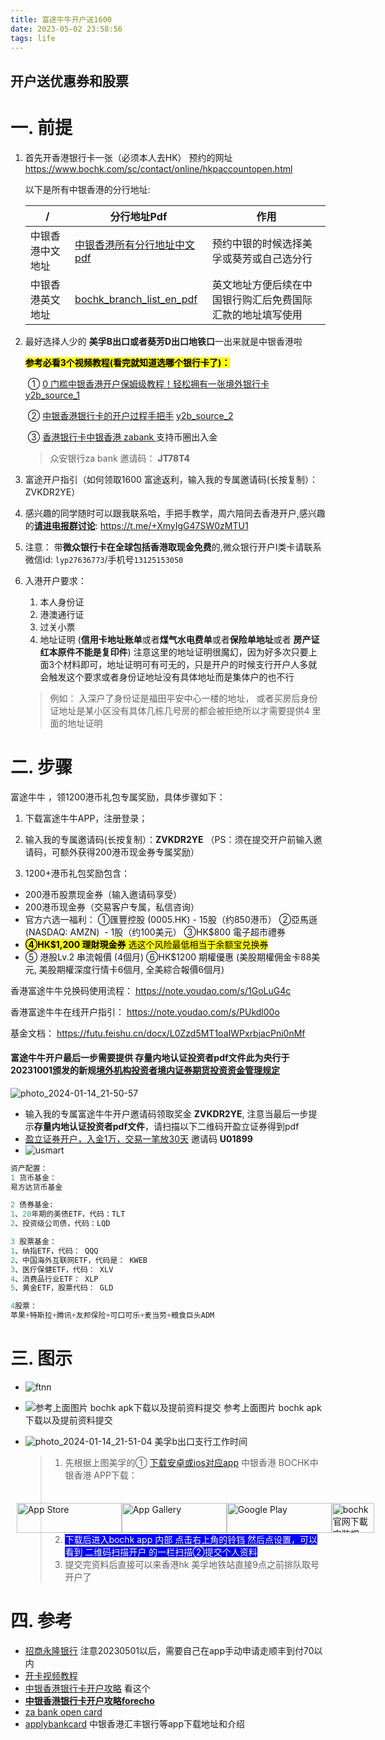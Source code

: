 ```yaml
---
title: 富途牛牛开户送1600
date: 2023-05-02 23:58:56
tags: life
---
```


## 开户送优惠券和股票

# 一. 前提

1. 首先开香港银行卡一张（必须本人去HK）
   预约的网址 https://www.bochk.com/sc/contact/online/hkpaccountopen.html

   以下是所有中银香港的分行地址: 
   
   | /                | 分行地址Pdf                                                  | 作用                                                       |
   | ---------------- | ------------------------------------------------------------ | ---------------------------------------------------------- |
   | 中银香港中文地址 | [中银香港所有分行地址中文pdf](https://www.cashpayout.gov.hk/chi/pdf/bank/BOCHK-c.pdf) | 预约中银的时候选择美孚或葵芳或自己选分行                   |
   | 中银香港英文地址 | [bochk_branch_list_en_pdf](https://www.bochk.com/dam/more/ccf/branch_list_en.pdf) | 英文地址方便后续在中国银行购汇后免费国际汇款的地址填写使用 |
   
   
2. 最好选择人少的 **美孚B出口或者葵芳D出口地铁口**一出来就是中银香港啦

   <font style="color:black; background:yellow">**参考必看3个视频教程(看完就知道选哪个银行卡了)：** </font>
   
   ​         ①    [0 门槛中银香港开户保姆级教程！轻松拥有一张境外银行卡](https://v.douyin.com/idtRSnQm/) [y2b_source_1](https://www.youtube.com/watch?v=frCpO_R4D7M)
   
   ​		 ②   [中银香港银行卡的开户过程手把手](https://v.douyin.com/idmAcM7D/)  [y2b_source_2](https://www.youtube.com/watch?v=BLmolwWztvs&t=2s)
   
   ​         ③  [香港银行卡中银香港  zabank ]( https://v.douyin.com/ieuqDRe2/) 支持币圈出入金
   
   > 众安银行za bank 邀请码： **JT78T4**


3. 富途开户指引（如何领取1600 富途返利，输入我的专属邀请码(长按复制）：ZVKDR2YE）

4. 感兴趣的同学随时可以跟我联系哈，手把手教学，周六陪同去香港开户,感兴趣的[**请进电报群讨论**](https://t.me/+XmyIgG47SW0zMTU1): https://t.me/+XmyIgG47SW0zMTU1

5. 注意： 带**微众银行卡在全球包括香港取现金免费**的,微众银行开户I类卡请联系 微信id: `lyp27636773`/手机号`13125153050`
6. 入港开户要求：
   1. 本人身份证
   2. 港澳通行证
   3. 过关小票
   4. 地址证明 (**信用卡地址账单**或者**煤气水电费单**或者**保险单地址**或者 **房产证红本原件不能是复印件**) 注意这里的地址证明很魔幻，因为好多次只要上面3个材料即可，地址证明可有可无的，只是开户的时候支行开户人多就会触发这个要求或者身份证地址没有具体地址而是集体户的也不行
   > 例如： 入深户了身份证是福田平安中心一楼的地址， 或者买房后身份证地址是某小区没有具体几栋几号房的都会被拒绝所以才需要提供4 里面的地址证明

# 二. 步骤

富途牛牛 ，领1200港币礼包专属奖励，具体步骤如下：
1. 下载富途牛牛APP，注册登录；
2. 输入我的专属邀请码(长按复制）：**ZVKDR2YE**
   （PS：须在提交开户前输入邀请码，可额外获得200港币现金券专属奖励）

3. 1200+港币礼包奖励包含：
- 200港币股票现金券（输入邀请码享受）
- 200港币现金券（交易客户专属，私信咨询）
- 官方六选一福利：
  ①匯豐控股 (0005.HK) - 15股（约850港币）
  ②亞馬遜 (NASDAQ: AMZN)  - 1股（约100美元）
  ③HK$800 電子超市禮券
-  <font style="color:black; background:yellow">**④HK$1,200 理財現金券** 选这个风险最低相当于余额宝兑换券</font>
- ⑤ 港股Lv.2 串流報價 (4個月)
  ⑥HK$1200 期權優惠 (美股期權佣金卡88美元, 美股期權深度行情卡6個月, 全美綜合報價6個月)

香港富途牛牛兑换码使用流程：
https://note.youdao.com/s/1GoLuG4c

香港富途牛牛在线开户指引：
https://note.youdao.com/s/PUkdl00o

基金文档：
https://futu.feishu.cn/docx/L0Zzd5MT1oaIWPxrbjacPni0nMf 

#### 富途牛牛开户最后一步需要提供 **存量内地认证投资者pdf文件**此为央行于20231001颁发的新规[境外机构投资者境内证券期货投资资金管理规定](http://www.pbc.gov.cn/tiaofasi/144941/144979/3941920/5130102/2023111016075821696.pdf)

![photo_2024-01-14_21-50-57](https://github.com/codewindy/blog/assets/15072465/59956bd1-14c1-4bb5-b9f5-444ff2de1819)
* 输入我的专属富途牛牛开户邀请码领取奖金 **ZVKDR2YE**, 注意当最后一步提示**存量内地认证投资者pdf文件**，请扫描以下二维码开盈立证券得到pdf
* [盈立证券开户，入金1万，交易一笔放30天](https://m.yxzq.com/webapp/open-account/apply.html?ICode=U01899#/register) 邀请码 **U01899**
* ![usmart](https://github.com/codewindy/blog/assets/15072465/e28bef69-e9c1-4ea9-bf21-dbc0944d2bc5)

```sql
资产配置：
1 货币基金：
易方达货币基金

2 债券基金:
1、20年期的美债ETF，代码：TLT
2、投资级公司债，代码：LQD

3 股票基金：
1、纳指ETF，代码： QQQ
2、中国海外互联网ETF，代码是： KWEB 
3、医疗保健ETF，代码： XLV
4、消费品行业ETF： XLP 
5、黄金ETF，股票代码： GLD 

4股票：
苹果+特斯拉+腾讯+友邦保险+可口可乐+麦当劳+粮食巨头ADM
```
# 三. 图示
* ![ftnn](https://user-images.githubusercontent.com/15072465/243160076-f15d6dc5-936e-44df-a411-164199d9458b.jpg)
* ![参考上面图片 bochk apk下载以及提前资料提交](https://i2.100024.xyz/2024/01/08/ch7uqi.webp) 参考上面图片 bochk apk下载以及提前资料提交
* ![photo_2024-01-14_21-51-04](https://github.com/codewindy/blog/assets/15072465/63d6846a-3ec8-4b74-a067-0b4b381ad093) 美孚b出口支行工作时间


  > 1. 先根据上图美孚的① [下载安卓或ios对应app](https://www.bochk.com/dam/more/mobilebanking/tc.html#download) 中银香港 BOCHK中银香港 APP下载：<div style=' max-width: 1100px;    display: -moz-box;    display: flex;    -moz-box-pack: center;    justify-content: center;    margin: 35px auto auto'><div><a href="https://apps.apple.com/hk/app/id1534534188" target="_blank" rel="noreferrer"><img src="https://www.bochk.com/dam/more/mobilebanking/images/download-app-store.png" alt="App Store" width="168" height="48"></a></div><a href="https://appgallery.huawei.com/#/app/C103078065" target="_blank" rel="noreferrer"><img src="https://www.bochk.com/dam/more/mobilebanking/images/download-app-gallery.png" alt="App Gallery" width="168" height="48"></a><div><a href="https://play.google.com/store/apps/details?id=com.bochk.app.aos" target="_blank" rel="noreferrer"><img src="https://www.bochk.com/dam/more/mobilebanking/images/download-google-play.png" alt="Google Play" width="168" height="48"></a></div><div><a href="https://mba.bochk.com/release/bochk_main20.apk" target="_blank" rel="noreferrer"><img src="https://applybankcard.com/wp-content/uploads/2023/09/boc-logo.png" alt="bochk官网下載安裝檔APK" width="68" height="48"></a></div></div>
  > 2. <font style="color:white; background:blue">下载后进入bochk app 内部  点击右上角的铃铛  然后点设置，可以看到 二维码扫描开户  的一栏扫描②提交个人资料 </font>
  > 3. 提交完资料后直接可以来香港hk 美孚地铁站直接9点之前排队取号开户了
 
# 四. 参考
* [招商永隆银行](https://guozh.net/apply-for-a-hong-kong-bank-card/) 注意20230501以后，需要自己在app手动申请走顺丰到付70以内
* [开卡视频教程](https://www.youtube.com/watch?v=oQASsPm0j7k)
* [中银香港银行卡开户攻略](https://acuario.xyz/others/bochk-debit-card/)  看这个
* [**中银香港银行卡开户攻略forecho**](https://blog.forecho.com/coming-to-hong-kong-to-get-a-hong-kong-bank-card.html) 
* [za bank open card](https://bank.za.group/hk/account-open)
* [applybankcard](https://applybankcard.com/?p=12) 中银香港汇丰银行等app下载地址和介绍



